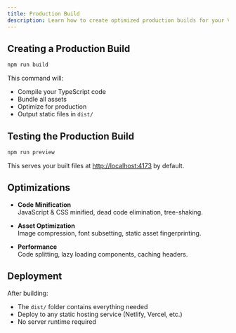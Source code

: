 ```yaml
---
title: Production Build
description: Learn how to create optimized production builds for your Viber3D game.
---
```


## Creating a Production Build

```bash
npm run build
```

This command will:
- Compile your TypeScript code
- Bundle all assets
- Optimize for production
- Output static files in `dist/`

## Testing the Production Build

```bash
npm run preview
```

This serves your built files at [http://localhost:4173](http://localhost:4173) by default.

## Optimizations

- **Code Minification**  
  JavaScript & CSS minified, dead code elimination, tree-shaking.

- **Asset Optimization**  
  Image compression, font subsetting, static asset fingerprinting.

- **Performance**  
  Code splitting, lazy loading components, caching headers.

## Deployment

After building:
- The `dist/` folder contains everything needed
- Deploy to any static hosting service (Netlify, Vercel, etc.)
- No server runtime required 